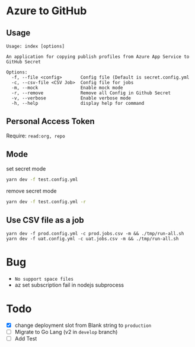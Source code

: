 # Azure to GitHub

## Usage

```
Usage: index [options]

An application for copying publish profiles from Azure App Service to GitHub Secret

Options:
  -f, --file <config>       Config file (Default is secret.config.yml
  -c, --csv-file <CSV Job>  Config file for jobs
  -m, --mock                Enable mock mode
  -r, --remove              Remove all Config in Github Secret
  -v, --verbose             Enable verbose mode
  -h, --help                display help for command
```

##  Personal Access Token

Require: `read:org, repo`


## Mode

set secret mode

```sh
yarn dev -f test.config.yml
```

remove secret mode

```sh
yarn dev -f test.config.yml -r
```

## Use CSV file as a job

```
yarn dev -f prod.config.yml -c prod.jobs.csv -m && ./tmp/run-all.sh 
yarn dev -f uat.config.yml -c uat.jobs.csv -m && ./tmp/run-all.sh 
```

# Bug

- `No support space files`
- az set subscription fail in nodejs subprocess

# Todo

- [X] change deployment slot from Blank string to `production`
- [ ] Migrate to Go Lang (v2 in `develop` branch)
- [ ] Add Test

